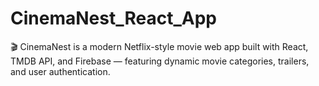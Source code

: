 # CinemaNest_React_App
🎬 CinemaNest is a modern Netflix-style movie web app built with React, TMDB API, and Firebase — featuring dynamic movie categories, trailers, and user authentication.
